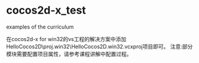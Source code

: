 cocos2d-x_test
==============

examples of the curriculum

在cocos2d-x for win32的vs工程的解决方案中添加HelloCocos2D\proj.win32\HelloCocos2D.win32.vcxproj项目即可。
注意:部分模块需要配置项目属性，请参考课程讲解中配置过程。
